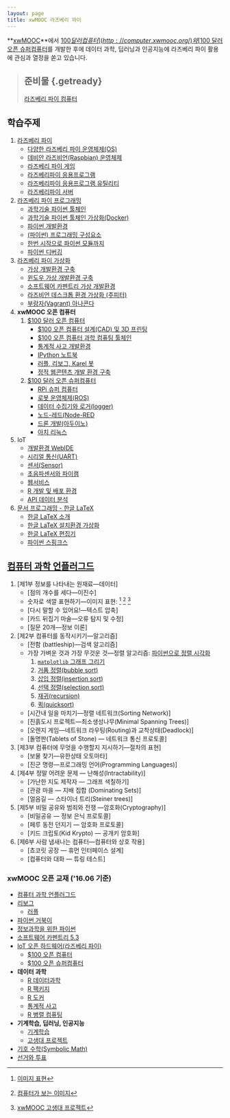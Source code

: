 ```yaml
---
layout: page
title: xwMOOC 라즈베리 파이
---
```


**[xwMOOC](http://statkclee.github.io/xwMOOC)**에서 [$100 달러 컴퓨터](http://computer.xwmooc.org/)와 
[$100 달러 오픈 슈퍼컴퓨터](http://computers.xwmooc.org/)를 개발한 후에 데이터 과학, 딥러닝과 인공지능에 라즈베리 파이 활용에 관심과 열정을 쏟고 있습니다.


> ## 준비물 {.getready}
>
> [라즈베리 파이 컴퓨터](http://raspberrypi.org/)
>


## 학습주제
		
1.  [라즈베리 파이](raspberry-pi-intro.html)
    - [다양한 라즈베리 파이 운영체제(OS)](raspberry-pi-os.html)
    - [데비안 라즈비언(Raspbian) 운영체제](raspberry-pi-raspbian.html) 
    - [라즈베리 파이 게임](raspberry-pi-game.html) 
    - [라즈베리파이 응용프로그램](raspberry-pi-app.html)
    - [라즈베리파이 응용프로그램 유틸리티](raspberry-pi-utility.html)
    - [라즈베리파이 서버](raspberry-pi-server.html)
1.  [라즈베리 파이 프로그래밍](raspberry-pi-programming.html)    
    - [과학기술 파이썬 툴체인](raspberry-pi-programming-science.html)
    - [과학기술 파이썬 툴체인 가상화(Docker)](raspberry-pi-programming-science-docker.html)
    - [파이썬 개발환경](raspberry-pi-programming-env.html)
    - [(파이썬) 프로그래밍 구성요소](raspberry-pi-programming-components.html)
    - [한번 시작으로 파이썬 모듈까지](raspberry-pi-programming-basics.html)    
    - [파이썬 디버깅](raspberry-pi-programming-debugging.html)    
1.  [라즈베리 파이 가상화](raspberry-pi-virtual.html)
    - [가상 개발환경 구축](raspberry-pi-virtual-env.html)    
    - [윈도우 가상 개발환경 구축](raspberry-pi-virtual-window.html)    
    - [소프트웨어 카펜트리 가상 개발환경](raspberry-pi-swcarpentry.html)      
    - [라즈비언 데스크톱 환경 가상화 (주피터)](raspberry-pi-virtual-desktop.html)    
    - [부랑자(Vagrant) 아나콘다](vagrant-anaconda.html)        
1. **xwMOOC 오픈 컴퓨터**
    1.  [$100 달러 오픈 컴퓨터](100-computer.html)  
        - [$100 오픈 컴퓨터 설계(CAD) 및 3D 프린팅](100-cad.html)    
        - [$100 오픈 컴퓨터 과학 컴퓨팅 툴체인](100-computer-scientifc-computing.html)  
        - [통계적 사고 개발환경](think-stat.html)    
        - [IPython 노트북](ipython-notebook.html)
        - [러플, 리보그, Karel 봇](reeborg.html)  
        - [정적 웹콘텐츠 개발 환경 구축](static-web-service.html)
    1. [$100 달러 오픈 슈퍼컴퓨터](http://computers.xwmooc.org/)  
        - [RPi 슈퍼 컴퓨터](rpi-super-computer.html)
        - [로봇 운영체제(ROS)](ros.html)
        - [데이터 수집기와 로거(logger)](iot-fluentd.html)
        - [노드-레드(Node-RED](iot-node-red.html)
        - [드론 개발(아두이노)](iot-drone-arduino.html)
        - [아치 리눅스](raspberry-pi-arch.html)        
1. IoT
    - [개발환경 WebIDE](iot-webide.html)
    - [시리얼 통신(UART)](iot-serial.html)    
    - [센서(Sensor)](sensor.html)            
    - [초음파센서와 파이캠](iot-pi-cam.html)
    - [웹서비스](iot-webservice.html)
    - [R 개발 및 배포 환경](iot-rstudio-shiny.html)
    - [API 데이터 분석](http://statkclee.github.io/web-data-python/)
1.  [문서 프로그래밍 - 한글 LaTeX](latex.html)
    - [한글 LaTeX 소개](latex-intro.html)
    - [한글 LaTeX 설치환경 가상화](latex-virtual.html)
    - [한글 LaTeX 편집기](latex-utils.html)
    - [파이썬 스핑크스](latex-sphinx.html)

## [컴퓨터 과학 언플러그드](http://unplugged.xwmooc.org/)

1.  [제1부 정보를 나타내는 원재료&mdash;데이터]
    - [점의 개수를 세다&mdash;이진수]
    - 숫자로 색깔 표현하기&mdash;이미지 표현: [^1-2-image01] [^1-2-image02] [^1-2-trilobite]
    - [다시 말할 수 있어요!&mdash;텍스트 압축]
    - [카드 뒤집기 마술&mdash;오류 탐지 및 수정]
    - [질문 20개&mdash;정보 이론]
2.  [제2부 컴퓨터를 동작시키기&mdash;알고리즘]
    - [전함 (battleship)&mdash;검색 알고리즘]
    - 가장 가벼운 것과 가장 무것운 것&mdash;정렬 알고리즘: [파이썬으로 정렬 시각화](rpi-sorting.html)
        1. [`matplotlib` 그래프 그리기](rpi-sorting-matplotlib.html)
        1. [거품 정렬(bubble sort)](rpi-sorting-bubble.html)
        1. [삽입 정렬(insertion sort)](rpi-sorting-insertion.html)
        1. [선택 정렬(selection sort)](rpi-sorting-selection.html)
        1. [재귀(recursion)](rpi-sorting-recursion.html)
        1. [퀵(quicksort)](rpi-sorting-quick.html)
    - [시간내 일을 마치기&mdash;정렬 네트워크(Sorting Network)]
    - [진흙도시 프로젝트&mdash;최소생성나무(Minimal Spanning Trees)]
    - [오렌지 게임&mdash;네트워크 라우팅(Routing)과 교착상태(Deadlock)]
    - [돌명판(Tablets of Stone) &mdash; 네트워크 통신 프로토콜]
3.  [제3부 컴퓨터에 무엇을 수행할지 지시하기&mdash;절차의 표현]
    - [보물 찾기&mdash;유한상태 오토마타]
    - [진군 명령&mdash;프로그래밍 언어(Programming Languages)]
4. [제4부 정말 어려운 문제 &mdash; 난해성(Intractability)]
    -  [가난한 지도 제작자 &mdash; 그래프 색칠하기]
    -  [관광 마을 &mdash; 지배 집합 (Dominating Sets)]
    -  [얼음길 &mdash; 스타이너 트리(Steiner trees)]
5. [제5부 비밀 공유와 범죄와 전쟁 &mdash;암호화(Cryptography)]
    - [비밀공유 &mdash; 정보 은닉 프로토콜]
    - [페루 동전 던지기 &mdash; 암호화 프로토콜]
    - [키드 크립토(Kid Krypto) &mdash; 공개키 암호화]
6. [제6부 사람 냄새나는 컴퓨터&mdash;컴퓨터와 상호 작용]
    - [쵸코릿 공장 &mdash; 휴먼 인터페이스 설계]
    - [컴퓨터와 대화 &mdash; 튜링 테스트]

[^1-2-image01]: [이미지 표현](http://statkclee.github.io/trilobite/cv-intro.html)
[^1-2-image02]: [컴퓨터가 보는 이미지](http://statkclee.github.io/trilobite/image-files.html)
[^1-2-trilobite]: [xwMOOC 고생대 프로젝트](http://statkclee.github.io/trilobite/index.html)

### xwMOOC 오픈 교재 ('16.06 기준)

- [컴퓨터 과학 언플러그드](http://unplugged.xwmooc.org)  
- [리보그](http://reeborg.xwmooc.org)  
     - [러플](http://rur-ple.xwmooc.org)  
- [파이썬 거북이](http://swcarpentry.github.io/python-novice-turtles/index-kr.html)  
- [정보과학을 위한 파이썬](http://python.xwmooc.org)  
- [소프트웨어 카펜트리 5.3](http://swcarpentry.xwmooc.org)
- [IoT 오픈 하드웨어(라즈베리 파이)](http://raspberry-pi.xwmooc.org/)
    - [$100 오픈 컴퓨터](http://computer.xwmooc.org/)   
    - [$100 오픈 슈퍼컴퓨터](http://computers.xwmooc.org/)
- **데이터 과학**
    - [R 데이터과학](http://data-science.xwmooc.org/)
    - [R 팩키지](http://r-pkgs.xwmooc.org/)
    - [R 도커](http://statkclee.github.io/r-docker/)
    - [통계적 사고](http://think-stat.xwmooc.org/)
    - [R 병렬 컴퓨팅](http://parallel.xwmooc.org/)    
- **기계학습, 딥러닝, 인공지능**
    - [기계학습](http://statkclee.github.io/ml)
    - [고생대 프로젝트](http://statkclee.github.io/trilobite)
- [기호 수학(Symbolic Math)](http://sympy.xwmooc.org/)
- [선거와 투표](http://politics.xwmooc.org/)

